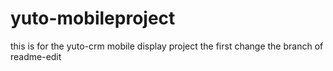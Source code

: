 # yuto-mobileproject
this is for the yuto-crm mobile display project
the first change the branch of readme-edit
